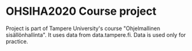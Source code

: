 # OHSIHA2020 Course project 

Project is part of Tampere University's course "Ohjelmallinen sisällönhallinta". It uses data
 from data.tampere.fi. Data is used only for practice.
 



 
